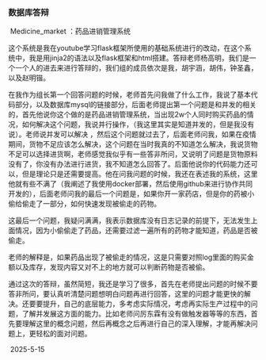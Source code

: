 ### 数据库答辩

​	Medicine_market ：药品进销管理系统

​	  这个系统是我在youtube学习flask框架所使用的基础系统进行的改动，在这个系统中，我是用jinja2的语法以及flask框架和html搭建。答辩老师杨高明，我们是一个一个人的进去来进行答辩的，我们组的成员依次是我，胡宇涵，胡伟，钟圣鑫，以及赵明锴。

​	  在我作为组长第一个回答问题的时候，老师首先问我做了什么工作，我说了基本代码部分，以及数据库mysql的链接部分，后面老师提出第一个问题是和并发的相关的，首先他说你这个做的是药品进销管理系统，当出现2w个人同时购买药品的情况，如何解决这个问题，我说并行操作，（我这里其实是知道并发的，但是我没有说）。老师说并发可以解决 ，然后这个问题就过去了，后面老师问我，如果在疫情期间，货物不足应该怎么解决，这个问题在当时我真的不知道怎么解决，我说货物不足可以选择进货啊，老师感觉我似乎有一些答非所问，又说明了问题是货物原料没有了，你没有办法进行进货，我不知道怎么回答了。后面他说你的代码能力还可以，但是理论只是还需要提高。他在问我问题的时候，我还在表述我的系统，这里他就有些不满了（我阐述了我使用docker部署，然后使用github来进行协作共同开发的），后面老师问我的最后一个问题是，如果你开一家药店，但是你的药被小偷给偷走了一部分，如何快速发现被偷走的药物。

​	  这最后一个问题，我疑问满满，我表示数据库没有日志记录的前提下，无法发生上面情况，因为小偷偷走了药品，还需要过滤一遍所有的药物才能知道，药品是否被偷走。

​	  老师的解释是，如果药品出现了被偷走的情况，这是只需要对照log里面的购买金额以及库存，发现内容又对不上的地方就可以判断药物是否被偷。

​	  通过这次的答辩，虽然简短，我还是学习了很多，首先在老师提出问题的时候不要答非所问，要认真听清楚问题想明白问题再进行回答，这里的问题才能更快的解决。还要要提升，自己的底层能力，多考虑实际情况，考虑再实际生产过程中的问题，了解并发展这方面的能力。比如老师问厉东霖有没有做触发器等等的东西，首先要理解这里的概念问题，然后再概念之后再进行自己的深入理解，才能再解决问题上，更轻松的面对问题。

​																		2025-5-15
